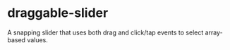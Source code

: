 # draggable-slider
A snapping slider that uses both drag and click/tap events to select array-based values. 
